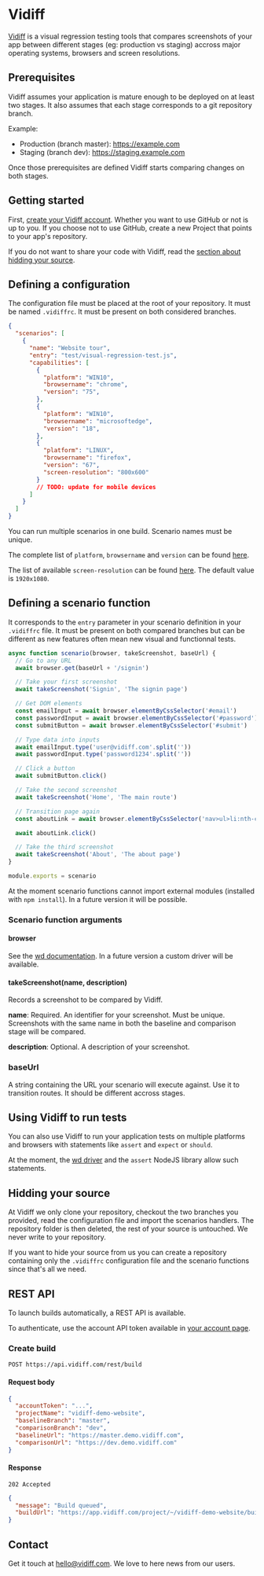 # Vidiff

[Vidiff](https://vidiff.com) is a visual regression testing tools that compares screenshots of your app between different stages (eg: production vs staging) accross major operating systems, browsers and screen resolutions.

## Prerequisites

Vidiff assumes your application is mature enough to be deployed on at least two stages. It also assumes that each stage corresponds to a git repository branch.

Example:
- Production (branch master): https://example.com
- Staging (branch dev): https://staging.example.com

Once those prerequisites are defined Vidiff starts comparing changes on both stages.

## Getting started

First, [create your Vidiff account](https://app.vidiff.com/signup). Whether you want to use GitHub or not is up to you. If you choose not to use GitHub, create a new Project that points to your app's repository.

If you do not want to share your code with Vidiff, read the [section about hidding your source](#foo).

## Defining a configuration

The configuration file must be placed at the root of your repository. It must be named `.vidiffrc`. It must be present on both considered branches.

```json
{
  "scenarios": [
    {
      "name": "Website tour",
      "entry": "test/visual-regression-test.js",
      "capabilities": [
        {
          "platform": "WIN10",
          "browsername": "chrome",
          "version": "75",
        },
        {
          "platform": "WIN10",
          "browsername": "microsoftedge",
          "version": "18",
        },
        {
          "platform": "LINUX",
          "browsername": "firefox",
          "version": "67",
          "screen-resolution": "800x600"
        }
        // TODO: update for mobile devices
      ]
    }
  ]
}
```

You can run multiple scenarios in one build. Scenario names must be unique.

The complete list of `platform`, `browsername` and `version` can be found [here](https://testingbot.com/support/getting-started/browsers.html).

The list of available `screen-resolution` can be found [here](https://testingbot.com/support/other/test-options#screenresolution). The default value is `1920x1080`.

## Defining a scenario function

It corresponds to the `entry` parameter in your scenario definition in your `.vidiffrc` file. It must be present on both compared branches but can be different as new features often mean new visual and functionnal tests.

```js
async function scenario(browser, takeScreenshot, baseUrl) {
  // Go to any URL
  await browser.get(baseUrl + '/signin')

  // Take your first screenshot
  await takeScreenshot('Signin', 'The signin page')

  // Get DOM elements
  const emailInput = await browser.elementByCssSelector('#email')
  const passwordInput = await browser.elementByCssSelector('#password')
  const submitButton = await browser.elementByCssSelector('#submit')

  // Type data into inputs
  await emailInput.type('user@vidiff.com'.split(''))
  await passwordInput.type('password1234'.split(''))

  // Click a button
  await submitButton.click()

  // Take the second screenshot
  await takeScreenshot('Home', 'The main route')

  // Transition page again
  const aboutLink = await browser.elementByCssSelector('nav>ul>li:nth-child(2)>a')

  await aboutLink.click()

  // Take the third screenshot
  await takeScreenshot('About', 'The about page')
}

module.exports = scenario
```

At the moment scenario functions cannot import external modules (installed with `npm install`). In a future version it will be possible.

### Scenario function arguments

#### browser

See the [wd documentation](https://github.com/admc/wd). In a future version a custom driver will be available.

#### takeScreenshot(name<string>, description<string>)

Records a screenshot to be compared by Vidiff.

**name**: Required. An identifier for your screenshot. Must be unique. Screenshots with the same name in both the baseline and comparison stage will be compared.

**description**: Optional. A description of your screenshot.

### baseUrl

A string containing the URL your scenario will execute against. Use it to transition routes. It should be different accross stages.

## Using Vidiff to run tests

You can also use Vidiff to run your application tests on multiple platforms and browsers with statements like `assert` and `expect` or `should`.

At the moment, the [wd driver](https://github.com/admc/wd) and the `assert` NodeJS library allow such statements.

## Hidding your source

At Vidiff we only clone your repository, checkout the two branches you provided, read the configuration file and import the scenarios handlers. The repository folder is then deleted, the rest of your source is untouched. We never write to your repository.

If you want to hide your source from us you can create a repository containing only the `.vidiffrc` configuration file and the scenario functions since that's all we need.

## REST API

To launch builds automatically, a REST API is available.

To authenticate, use the account API token available in [your account page](https://app.vidiff.com/account).

### Create build

`POST https://api.vidiff.com/rest/build`

#### Request body

```json
{
  "accountToken": "...",
  "projectName": "vidiff-demo-website",
  "baselineBranch": "master",
  "comparisonBranch": "dev",
  "baselineUrl": "https://master.demo.vidiff.com",
  "comparisonUrl": "https://dev.demo.vidiff.com"
}
```

#### Response

`202 Accepted`

```json
{
  "message": "Build queued",
  "buildUrl": "https://app.vidiff.com/project/~/vidiff-demo-website/build/1"
}
```

## Contact

Get it touch at [hello@vidiff.com](mailto:hello@vidiff.com). We love to here news from our users.
